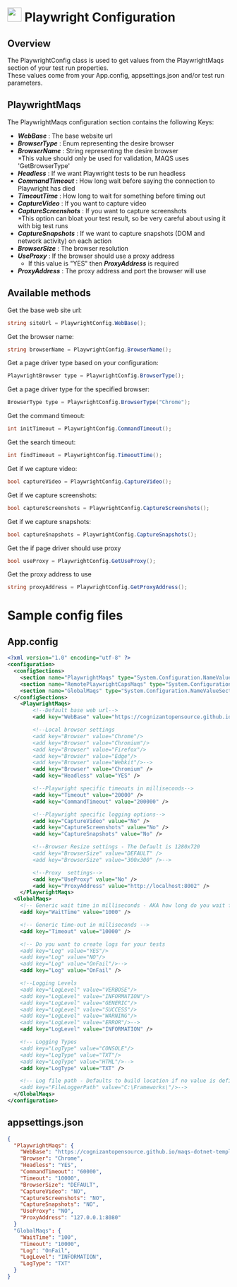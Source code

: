 # <img src="resources/maqslogo.ico" height="32" width="32"> Playwright Configuration

## Overview
The PlaywrightConfig class is used to get values from the PlaywrightMaqs section of your test run properties.
<br>These values come from your App.config, appsettings.json and/or test run parameters.

## PlaywrightMaqs
The PlaywrightMaqs configuration section contains the following Keys:  
* ***WebBase*** : The base website url
* ***BrowserType*** : Enum representing the desire browser
* ***BrowserName*** : String representing the desire browser  
*This value should only be used for validation, MAQS uses 'GetBrowserType'
* ***Headless*** : If we want Playwright tests to be run headless
* ***CommandTimeout*** : How long wait before saying the connection to Playwright has died
* ***TimeoutTime*** : How long to wait for something before timing out
* ***CaptureVideo*** : If you want to capture video
* ***CaptureScreenshots*** : If you want to capture screenshots  
*This option can bloat your test result, so be very careful about using it with big test runs
* ***CaptureSnapshots*** : If we want to capture snapshots (DOM and network activity) on each action
* ***BrowserSize*** : The browser resolution
* ***UseProxy*** : If the browser should use a proxy address
    * If this value is "YES" then ***ProxyAddress*** is required
* ***ProxyAddress*** : The proxy address and port the browser will use

## Available methods
Get the base web site url:
```csharp
string siteUrl = PlaywrightConfig.WebBase();
```
Get the browser name:
```csharp
string browserName = PlaywrightConfig.BrowserName();
```
Get a page driver type based on your configuration:
```csharp
PlaywrightBrowser type = PlaywrightConfig.BrowserType();
```
Get a page driver type for the specified browser:
```csharp
BrowserType type = PlaywrightConfig.BrowserType("Chrome");
```
Get the command timeout:
```csharp
int initTimeout = PlaywrightConfig.CommandTimeout();
```
Get the search timeout:
```csharp
int findTimeout = PlaywrightConfig.TimeoutTime();
```
Get if we capture video:
```csharp
bool captureVideo = PlaywrightConfig.CaptureVideo();
```
Get if we capture screenshots:
```csharp
bool captureScreenshots = PlaywrightConfig.CaptureScreenshots();
```
Get if we capture snapshots:
```csharp
bool captureSnapshots = PlaywrightConfig.CaptureSnapshots();
```

Get the if page driver should use proxy
```csharp
bool useProxy = PlaywrightConfig.GetUseProxy();
```
Get the proxy address to use
```csharp
string proxyAddress = PlaywrightConfig.GetProxyAddress();
```

# Sample config files
## App.config
```xml
<?xml version="1.0" encoding="utf-8" ?>
<configuration>
  <configSections>
    <section name="PlaywrightMaqs" type="System.Configuration.NameValueSectionHandler"/>
    <section name="RemotePlaywrightCapsMaqs" type="System.Configuration.NameValueSectionHandler"/>
    <section name="GlobalMaqs" type="System.Configuration.NameValueSectionHandler" />
  </configSections>
	<PlaywrightMaqs>
		<!--Default base web url-->
		<add key="WebBase" value="https://cognizantopensource.github.io/maqs-dotnet-templates/Static/Automation/" />

		<!--Local browser settings
		<add key="Browser" value="Chrome"/>
		<add key="Browser" value="Chromium"/>
		<add key="Browser" value="Firefox"/>
		<add key="Browser" value="Edge"/>
		<add key="Browser" value="Webkit"/>-->
		<add key="Browser" value="Chromium" />
		<add key="Headless" value="YES" />

		<!--Playwright specific timeouts in milliseconds-->
		<add key="Timeout" value="20000" />
		<add key="CommandTimeout" value="200000" />

		<!--Playwright specific logging options-->
		<add key="CaptureVideo" value="No" />
		<add key="CaptureScreenshots" value="No" />
		<add key="CaptureSnapshots" value="No" />

		<!--Browser Resize settings - The Default is 1280x720
		<add key="BrowserSize" value="DEFAULT" />
		<add key="BrowserSize" value="300x300" />-->

		<!--Proxy  settings-->
		<add key="UseProxy" value="No" />
		<add key="ProxyAddress" value="http://localhost:8002" />
	</PlaywrightMaqs>
  <GlobalMaqs>
    <!-- Generic wait time in milliseconds - AKA how long do you wait for rechecking something -->
    <add key="WaitTime" value="1000" />

    <!-- Generic time-out in milliseconds -->
    <add key="Timeout" value="10000" />

    <!-- Do you want to create logs for your tests
    <add key="Log" value="YES"/>
    <add key="Log" value="NO"/>
    <add key="Log" value="OnFail"/>-->
    <add key="Log" value="OnFail" />

    <!--Logging Levels
    <add key="LogLevel" value="VERBOSE"/>
    <add key="LogLevel" value="INFORMATION"/>
    <add key="LogLevel" value="GENERIC"/>
    <add key="LogLevel" value="SUCCESS"/>
    <add key="LogLevel" value="WARNING"/>
    <add key="LogLevel" value="ERROR"/>-->
    <add key="LogLevel" value="INFORMATION" />

    <!-- Logging Types
    <add key="LogType" value="CONSOLE"/>
    <add key="LogType" value="TXT"/>
    <add key="LogType" value="HTML"/>-->
    <add key="LogType" value="TXT" />

    <!-- Log file path - Defaults to build location if no value is defined
    <add key="FileLoggerPath" value="C:\Frameworks\"/>-->
  </GlobalMaqs>
</configuration>
```
## appsettings.json
```json
{
  "PlaywrightMaqs": {
    "WebBase": "https://cognizantopensource.github.io/maqs-dotnet-templates/Static/Automation/",
    "Browser": "Chrome",
    "Headless": "YES",
    "CommandTimeout": "60000",
    "Timeout": "10000",
    "BrowserSize": "DEFAULT",
    "CaptureVideo": "NO",
    "CaptureScreenshots": "NO",
    "CaptureSnapshots": "NO",
    "UseProxy": "NO",
    "ProxyAddress": "127.0.0.1:8080"
  }
  "GlobalMaqs": {
    "WaitTime": "100",
    "Timeout": "10000",
    "Log": "OnFail",
    "LogLevel": "INFORMATION",
    "LogType": "TXT"
  }
}
```